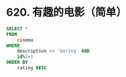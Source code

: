 # 620. 有趣的电影（简单）

```sql
SELECT *
FROM
    cinema
WHERE 
    description <> 'boring' AND
    id%2=1 
ORDER BY
    rating DESC
```

